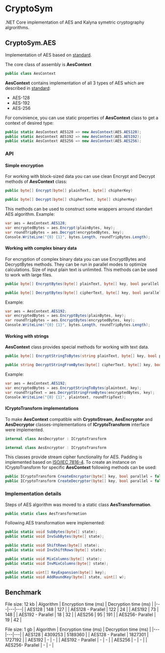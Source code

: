 # CryptoSym
.NET Core implementation of AES and Kalyna symetric cryptography algrorithms.

## CryptoSym.AES

Implementation of AES based on [standard](https://nvlpubs.nist.gov/nistpubs/FIPS/NIST.FIPS.197.pdf).

The core class of assembly is **AesContext**
```c#
public class AesContext
```
**AesContext** contains implementation of all 3 types of AES which are described in [standard](https://nvlpubs.nist.gov/nistpubs/FIPS/NIST.FIPS.197.pdf):
- AES-128
- AES-192
- AES-256

For convinience, you can use static properties of **AesContext** class to get a context of desired type:
```c#
public static AesContext AES128 => new AesContext(AES.AES128);
public static AesContext AES192 => new AesContext(AES.AES192);
public static AesContext AES256 => new AesContext(AES.AES256);
```

### API
#### Simple encryption
For working with block-sized data you can use clean Encrypt and Decrypt methods of **AesContext** class:
```c#
public byte[] Encrypt(byte[] plainText, byte[] chipherKey)
```
```c#
public byte[] Decrypt(byte[] chipherText, byte[] chipherKey)
```
This methods can be used to construct some wrappers arround standart AES algorithm.
Example:
```c#
var aes = AesContext.AES128;
var encryptedBytes = aes.Encrypt(plainBytes, key);
var roundTripBytes = aes.Decrypt(encryptedBytes, key);
Console.WriteLine("{0} {1}", bytes.Length, roundTripBytes.Length);
```
#### Working with complex binary data
For encryption of complex binary data you can use EncryptBytes and DecryptBytes methods. They can be run in parallel modes to optimize calculations. Size of input plain text is unlimited. This methods can be used to work with large files.
```c#
public byte[] EncryptBytes(byte[] plainText, byte[] key, bool parallel = false)
```
```c#
public byte[] DecryptBytes(byte[] cipherText, byte[] key, bool parallel = false)
```
Example:
```c#
var aes = AesContext.AES192;
var encryptedBytes = aes.EncryptBytes(plainBytes, key);
var roundTripBytes = aes.EncryptBytes(encryptedBytes, key);
Console.WriteLine("{0} {1}", bytes.Length, roundTripBytes.Length);
```
#### Working with strings
**AesContext** class provides special methods for working with text data. 
```c#
public byte[] EncryptStringToBytes(string plainText, byte[] key, bool parallel = false)
```
```c#
public string DecryptStringFromBytes(byte[] cipherText, byte[] key, bool parallel = false)
```
Example:
```c#
var aes = AesContext.AES192;
var encryptedBytes = aes.EncryptStringToBytes(plaintext, key);
var roundTripText = aes.DecryptStringFromBytes(encryptedBytes, key);
Console.WriteLine("{0} {1}", plaintext, roundTripText);
```
#### ICryptoTransform implementations
To make **AesContext** compatible with **CryptoStream**, **AesEncryptor** and **AesDecryptor** classes-implementations of **ICryptoTransform** interface were implemented.
```c#
internal class AesDecryptor : ICryptoTransform
```
```c#
internal class AesEncryptor : ICryptoTransform
```
This classes provide stream cipher functionality for AES. Padding is implemented based on [ISO/IEC 7816-4](https://en.wikipedia.org/wiki/Padding_(cryptography)).
To create an instance on ICryptoTransform for specific **AesContext** following methods can be used:
```c#
public ICryptoTransform CreateEncryptor(byte[] key, bool parallel = false) => new AesEncryptor(key, this, parallel);
public ICryptoTransform CreateDecryptor(byte[] key, bool parallel = false) => new AesDecryptor(key, this, parallel);
```
### Implementation details
Steps of AES algorithm was moved to a static class **AesTransformation**.
```c#
public static class AesTransformation
```
Following AES transformation were implemented:
```c#
public static void SubBytes(byte[] state);
public static void InvSubBytes(byte[] state);

public static void ShiftRows(byte[] state);
public static void InvShiftRows(byte[] state);

public static void MixColumns(byte[] state);
public static void InvMixColumns(byte[] state);

public static uint[] KeyExpansion(byte[] key);
public static void AddRoundKey(byte[] state, uint[] w);
```
## Benchmark
File size: 12 kb
| Algorithm	| Encryption time (ms) | Decryption time (ms) |
|---|---|---|
| AES128 | 148 | 127 |
| AES128 - Parallel | 122	| 24 |
| AES192 | 73	| 148 |
| AES192 - Parallel | 18 | 32 |
| AES256 | 95 | 191 |
| AES256- Parallel | 19 | 42 |


File size: 1 gb
| Algorithm	| Encryption time (ms) | Decryption time (ms) |
|---|---|---|
| AES128 | 4309253 | 5189360 |
| AES128 - Parallel | 1827301	| 1727192 |
| AES192 | -	| - |
| AES192 - Parallel | - | - |
| AES256 | - | - |
| AES256- Parallel | - | - |



